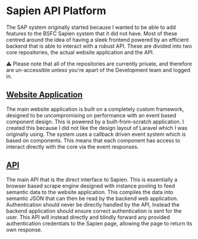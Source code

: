 # Sapien API Platform

The SAP system originally started because I wanted to be able to add features to the BSFC Sapien system that it did not have. Most of these centred around the idea of having a sleek frontend powered by an efficient backend that is able to interact with a robust API. These are divided into two core repositories, the actual website application and the API.

⚠️ Please note that all of the repositories are currently private, and therefore are un-accessible unless you're apart of the Development team and logged in.

## [Website Application](https://github.com/sapien-but-better/app)

The main website application is built on a completely custom framework, designed to be uncompromising on performance with an event based component design. This is powered by a built-from-scratch application. I created this because I did not like the design layout of Laravel which I was originally using. The system uses a callback driven event system which is based on components. This means that each component has access to interact directly with the core via the event responses.

## [API](https://github.com/sapien-but-better/api)

The main API that is the direct interface to Sapien. This is essentially a browser based scrape engine designed with instance pooling to feed semantic data to the website application. This compiles the data into semantic JSON that can then be read by the backend web application. Authentication should never be directly handled by the API, Instead the backend application should ensure correct authentication is sent for the user. This API will instead directly and blindly forward any provided authentication credentials to the Sapien page, allowing the page to return its own response.

